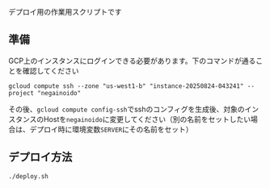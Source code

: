 デプロイ用の作業用スクリプトです

## 準備

GCP上のインスタンスにログインできる必要があります。下のコマンドが通ることを確認してください

```
gcloud compute ssh --zone "us-west1-b" "instance-20250824-043241" --project "negainoido"
```

その後、`gcloud compute config-ssh`でsshのコンフィグを生成後、対象のインスタンスのHostを`negainoido`に変更してください（別の名前をセットしたい場合は、デプロイ時に環境変数`SERVER`にその名前をセット）


## デプロイ方法

```
./deploy.sh
```
